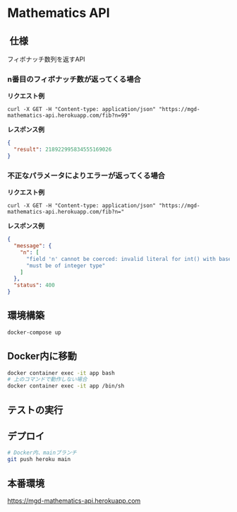 # Mathematics API

##  仕様
フィボナッチ数列を返すAPI

### n番目のフィボナッチ数が返ってくる場合
**リクエスト例**
```
curl -X GET -H "Content-type: application/json" "https://mgd-mathematics-api.herokuapp.com/fib?n=99"
```
**レスポンス例**
```json
{
  "result": 218922995834555169026
}
```

### 不正なパラメータによりエラーが返ってくる場合
**リクエスト例**
```
curl -X GET -H "Content-type: application/json" "https://mgd-mathematics-api.herokuapp.com/fib?n="
```
**レスポンス例**
```json
{
  "message": {
    "n": [
      "field 'n' cannot be coerced: invalid literal for int() with base 10: ''",
      "must be of integer type"
    ]
  },
  "status": 400
}
```

## 環境構築
```bash
docker-compose up
```

## Docker内に移動
```bash
docker container exec -it app bash
# 上のコマンドで動作しない場合
docker container exec -it app /bin/sh
```

## テストの実行


## デプロイ
```bash
# Docker内、mainブランチ
git push heroku main
```

## 本番環境
https://mgd-mathematics-api.herokuapp.com
